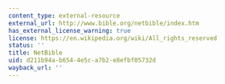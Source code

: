 ```yaml
---
content_type: external-resource
external_url: http://www.bible.org/netbible/index.htm
has_external_license_warning: true
license: https://en.wikipedia.org/wiki/All_rights_reserved
status: ''
title: NetBible
uid: d211b94a-b654-4e5c-a7b2-e8efbf05732d
wayback_url: ''
---
```

